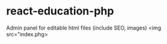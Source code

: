 # react-education-php
Admin panel for editable html files (include SEO, images)
<img src="index.phg>
